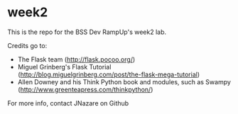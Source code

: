 week2
=====

This is the repo for the BSS Dev RampUp's week2 lab. 

Credits go to:
- The Flask team (http://flask.pocoo.org/)
- Miguel Grinberg's Flask Tutorial (http://blog.miguelgrinberg.com/post/the-flask-mega-tutorial)
- Allen Downey and his Think Python book and modules, such as Swampy (http://www.greenteapress.com/thinkpython/)

For more info, contact JNazare on Github 
